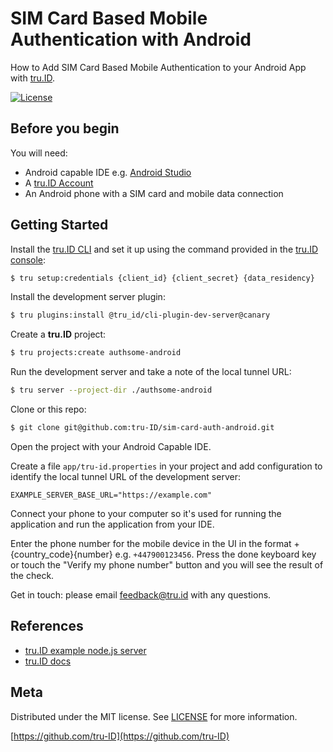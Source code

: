 # SIM Card Based Mobile Authentication with Android

How to Add SIM Card Based Mobile Authentication to your Android App with [tru.ID](https://tru.id).

[![License][license-image]][license-url]


## Before you begin

You will need:

- Android capable IDE e.g. [Android Studio](https://developer.android.com/studio)
- A [tru.ID Account](https://tru.id)
- An Android phone with a SIM card and mobile data connection

## Getting Started

Install the [tru.ID CLI]() and set it up using the command provided in the [tru.ID console](https://developer.tru.id/console):

```bash
$ tru setup:credentials {client_id} {client_secret} {data_residency}
```

Install the development server plugin:

```bash
$ tru plugins:install @tru_id/cli-plugin-dev-server@canary
```

Create a **tru.ID** project:

```bash
$ tru projects:create authsome-android
```

Run the development server and take a note of the local tunnel URL:

```bash
$ tru server --project-dir ./authsome-android
```

Clone or this repo:

```bash
$ git clone git@github.com:tru-ID/sim-card-auth-android.git
```

Open the project with your Android Capable IDE.

Create a file `app/tru-id.properties` in your project and add configuration to identify the local tunnel URL of the development server:

```
EXAMPLE_SERVER_BASE_URL="https://example.com"
```

Connect your phone to your computer so it's used for running the application and run the application from your IDE.

Enter the phone number for the mobile device in the UI in the format +{country_code}{number} e.g. `+447900123456`. Press the done keyboard key or touch the "Verify my phone number" button and you will see the result of the check.

Get in touch: please email [feedback@tru.id](mailto:feedback@tru.id) with any questions.

## References

- [tru.ID example node.js server](https://github.com/tru-ID/server-example-node)
- [tru.ID docs](https://developer.tru.id/docs)

## Meta

Distributed under the MIT license. See [LICENSE][license-url] for more information.

[https://github.com/tru-ID](https://github.com/tru-ID)

[license-image]: https://img.shields.io/badge/License-MIT-blue.svg
[license-url]: LICENSE.md
